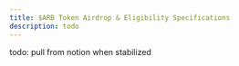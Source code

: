 ```yaml
---
title: $ARB Token Airdrop & Eligibility Specifications
description: todo
---
```


todo: pull from notion when stabilized